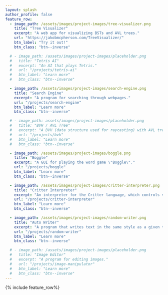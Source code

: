 ```yaml
---
layout: splash
author_profile: false
feature_row:
  - image_path: /assets/images/project-images/tree-visualizer.png
    title: "Tree Visualizer"
    excerpt: "A web app for visualizing BSTs and AVL trees."
    url: "https://jakobmcpherson.com/TreeVisualizer/"
    btn_label: "Try it out!"
    btn_class: "btn--inverse"

  # - image_path: /assets/images/project-images/placeholder.png
  #   title: "Tetris AI"
  #   excerpt: "An AI that plays Tetris."
  #   url: "/projects/tetris-ai"
  #   btn_label: "Learn more"
  #   btn_class: "btn--inverse"

  - image_path: /assets/images/project-images/search-engine.png
    title: "Search Engine"
    excerpt: "A program for searching through webpages."
    url: "/projects/search-engine"
    btn_label: "Learn more"
    btn_class: "btn--inverse"

  # - image_path: assets/images/project-images/placeholder.png
  #   title: "BVH / AVL Tree"
  #   excerpt: "A BVH (data structure used for raycasting) with AVL tree properties."
  #   url: "/projects/bvh"
  #   btn_label: "Learn more"
  #   btn_class: "btn--inverse"

  - image_path: /assets/images/project-images/boggle.png
    title: "Boggle"
    excerpt: "A GUI for playing the word game \"Boggle\"."
    url: "/projects/boggle"
    btn_label: "Learn more"
    btn_class: "btn--inverse"

  - image_path: /assets/images/project-images/critter-interpreter.png
    title: "Critter Interpreter"
    excerpt: "An interpreter for the Critter language, which controls virtual critters."
    url: "/projects/critter-interpreter"
    btn_label: "Learn more"
    btn_class: "btn--inverse"

  - image_path: /assets/images/project-images/random-writer.png
    title: "Auto Writer"
    excerpt: "A program that writes text in the same style as a given text."
    url: "/projects/random-writer"
    btn_label: "Learn more"
    btn_class: "btn--inverse"

  # - image_path: /assets/images/project-images/placeholder.png
  #   title: "Image Editor"
  #   excerpt: "A program for editing images."
  #   url: "/projects/image-manipulator"
  #   btn_label: "Learn more"
  #   btn_class: "btn--inverse"
---
```


{% include feature_row%}